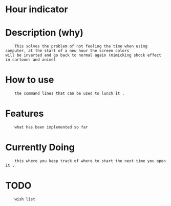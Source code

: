 # Hour indicator

# Description (why)
        This solves the problem of not feeling the time when using computer, at the start of a new hour the screen colors
	will be inverted and go back to normal again (mimicking shock effect in cartoons and anime)
# How to use
        the command lines that can be used to lunch it .
# Features 
        what has been implemented so far
# Currently Doing
        this where you keep track of where to start the next time you open it .
# TODO
        wish list
